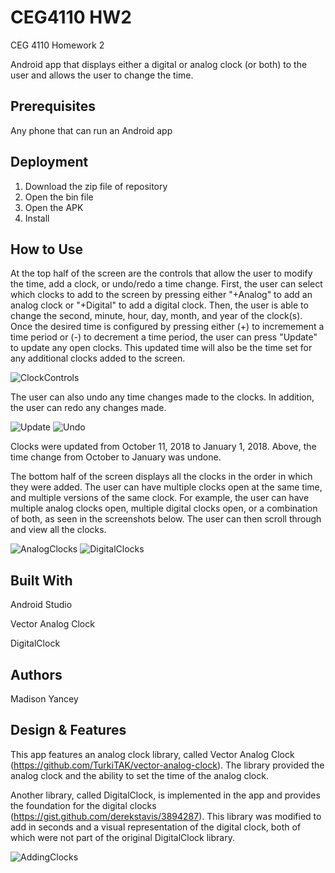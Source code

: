 # CEG4110 HW2
CEG 4110 Homework 2

Android app that displays either a digital or analog clock (or both) to the user and allows the user to change the time.

## Prerequisites
Any phone that can run an Android app

## Deployment
1. Download the zip file of repository
2. Open the bin file
3. Open the APK
4. Install 

## How to Use
At the top half of the screen are the controls that allow the user to modify the time, add a clock, or undo/redo a time change. First, the user can select which clocks to add to the screen by pressing either "+Analog" to add an analog clock or "+Digital" to add a digital clock. Then, the user is able to change the second, minute, hour, day, month, and year of the clock(s). Once the desired time is configured by pressing either (+) to incremement a time period or (-) to decrement a time period, the user can press "Update" to update any open clocks. This updated time will also be the time set for any additional clocks added to the screen.

![ClockControls](https://github.com/madison-yancey/CEG4110HW2/blob/master/Resources/ClockControls.PNG)

The user can also undo any time changes made to the clocks. In addition, the user can redo any changes made.

![Update](https://github.com/madison-yancey/CEG4110HW2/blob/master/Resources/Update.PNG)
![Undo](https://github.com/madison-yancey/CEG4110HW2/blob/master/Resources/Undo.PNG)

Clocks were updated from October 11, 2018 to January 1, 2018. Above, the time change from October to January was undone.

The bottom half of the screen displays all the clocks in the order in which they were added. The user can have multiple clocks open at the same time, and multiple versions of the same clock. For example, the user can have multiple analog clocks open, multiple digital clocks open, or a combination of both, as seen in the screenshots below. The user can then scroll through and view all the clocks. 

![AnalogClocks](https://github.com/madison-yancey/CEG4110HW2/blob/master/Resources/AddingClocks.PNG)
![DigitalClocks](https://github.com/madison-yancey/CEG4110HW2/blob/master/Resources/DigitalClocks.PNG)

## Built With
Android Studio

Vector Analog Clock

DigitalClock

## Authors
Madison Yancey

## Design & Features
This app features an analog clock library, called Vector Analog Clock (https://github.com/TurkiTAK/vector-analog-clock). The library provided the analog clock and the ability to set the time of the analog clock.

Another library, called DigitalClock, is implemented in the app and provides the foundation for the digital clocks (https://gist.github.com/derekstavis/3894287). This library was modified to add in seconds and a visual representation of the digital clock, both of which were not part of the original DigitalClock library.

![AddingClocks](https://github.com/madison-yancey/CEG4110HW2/blob/master/Resources/AddingClocks.PNG)
